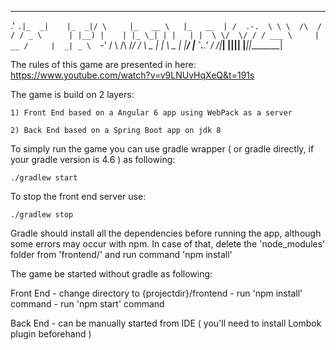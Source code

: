    ___   ____      ____  _       _______     ________
 .'   `.|_  _|    |_  _|/ \     |_   __ \   |_   __  |
/  .-.  \ \ \  /\  / / / _ \      | |__) |    | |_ \_|
| |   | |  \ \/  \/ / / ___ \     |  __ /     |  _| _
\  `-'  /   \  /\  /_/ /   \ \_  _| |  \ \_  _| |__/ |
 `.___.'     \/  \/|____| |____||____| |___||________|


The rules of this game are presented in here: https://www.youtube.com/watch?v=v9LNUvHqXeQ&t=191s

The game is build on 2 layers:
  
    1) Front End based on a Angular 6 app using WebPack as a server
    
    2) Back End based on a Spring Boot app on jdk 8

To simply run the game you can use gradle wrapper ( or gradle directly, if your gradle version is 4.6 ) as following:

    ./gradlew start

To stop the front end server use:

    ./gradlew stop

Gradle should install all the dependencies before running the app, although some errors may occur with npm.
In case of that, delete the 'node_modules' folder from 'frontend/' and run command 'npm install'

The game be started without gradle as following:
  
  Front End
    - change directory to {projectdir}/frontend
    - run 'npm install' command
    - run 'npm start' command
    
  Back End
    - can be manually started from IDE ( you'll need to install Lombok plugin beforehand )
